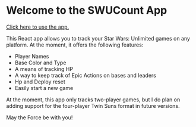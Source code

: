 # Welcome to the SWUCount App

[Click here to use the app.
](https://amethystreflection.github.io/swu_counter_application/)

This React app allows you to track your Star Wars: Unlimited games on any platform. At the moment, it offers the following features:

* Player Names
* Base Color and Type
* A means of tracking HP
* A way to keep track of Epic Actions on bases and leaders
* Hp and Deploy reset
* Easily start a new game

At the moment, this app only tracks two-player games, but I do plan on adding support for the four-player Twin Suns format in future versions. 

May the Force be with you!
